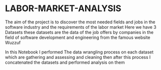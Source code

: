 # LABOR-MARKET-ANALYSIS
 The aim of the project is to discover the most needed fields and jobs in the software industry and the requirements of the labor market  Here we have 3 Datasets these datasets are the data of the job offers by companies in the field of software development and engineering from the famous website Wuzzuf 
 
In this Notebook I performed The data wrangling process on each dataset which are gathering and assessing and cleaning then after this process I concatenated the datasets and performed analysis on them
